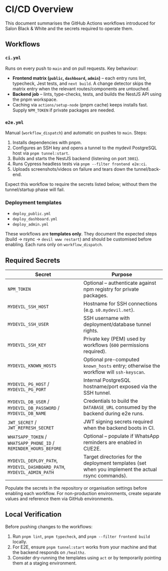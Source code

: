 # CI/CD Overview

This document summarises the GitHub Actions workflows introduced for Salon Black & White and the secrets required to operate them.

## Workflows

### `ci.yml`

Runs on every push to `main` and on pull requests. Key behaviour:

- **Frontend matrix (`public`, `dashboard`, `admin`)** – each entry runs lint, typecheck, Jest tests, and `next build`. A change detector skips the matrix entry when the relevant routes/components are untouched.
- **Backend job** – lints, type-checks, tests, and builds the NestJS API using the pnpm workspace.
- Caching via `actions/setup-node` (pnpm cache) keeps installs fast. Supply `NPM_TOKEN` if private packages are needed.

### `e2e.yml`

Manual (`workflow_dispatch`) and automatic on pushes to `main`. Steps:

1. Installs dependencies with pnpm.
2. Configures an SSH key and opens a tunnel to the mydevil PostgreSQL host via `pnpm tunnel:start`.
3. Builds and starts the NestJS backend (listening on port `3001`).
4. Runs Cypress headless tests via `pnpm --filter frontend e2e:ci`.
5. Uploads screenshots/videos on failure and tears down the tunnel/back-end.

Expect this workflow to require the secrets listed below; without them the tunnel/startup phase will fail.

### Deployment templates

- `deploy_public.yml`
- `deploy_dashboard.yml`
- `deploy_admin.yml`

These workflows are **templates only**. They document the expected steps (build → rsync → `devil www restart`) and should be customised before enabling. Each runs only on `workflow_dispatch`.

## Required Secrets

| Secret | Purpose |
| --- | --- |
| `NPM_TOKEN` | Optional – authenticate against npm registry for private packages. |
| `MYDEVIL_SSH_HOST` | Hostname for SSH connections (e.g. `s0.mydevil.net`). |
| `MYDEVIL_SSH_USER` | SSH username with deployment/database tunnel rights. |
| `MYDEVIL_SSH_KEY` | Private key (PEM) used by workflows (`600` permissions required). |
| `MYDEVIL_KNOWN_HOSTS` | Optional pre-computed `known_hosts` entry; otherwise the workflow will `ssh-keyscan`. |
| `MYDEVIL_PG_HOST` / `MYDEVIL_PG_PORT` | Internal PostgreSQL hostname/port exposed via the SSH tunnel. |
| `MYDEVIL_DB_USER` / `MYDEVIL_DB_PASSWORD` / `MYDEVIL_DB_NAME` | Credentials to build the `DATABASE_URL` consumed by the backend during e2e runs. |
| `JWT_SECRET` / `JWT_REFRESH_SECRET` | JWT signing secrets required when the backend boots in CI. |
| `WHATSAPP_TOKEN` / `WHATSAPP_PHONE_ID` / `REMINDER_HOURS_BEFORE` | Optional – populate if WhatsApp reminders are enabled in CI/E2E. |
| `MYDEVIL_DEPLOY_PATH`, `MYDEVIL_DASHBOARD_PATH`, `MYDEVIL_ADMIN_PATH` | Target directories for the deployment templates (set when you implement the actual rsync commands). |

Populate the secrets in the repository or organisation settings before enabling each workflow. For non-production environments, create separate values and reference them via GitHub environments.

## Local Verification

Before pushing changes to the workflows:

1. Run `pnpm lint`, `pnpm typecheck`, and `pnpm --filter frontend build` locally.
2. For E2E, ensure `pnpm tunnel:start` works from your machine and that the backend responds on `/healthz`.
3. Consider dry-running the templates using `act` or by temporarily pointing them at a staging environment.

